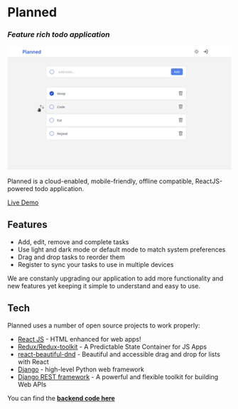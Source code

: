# Planned

### _Feature rich todo application_

![Preview](/public/preview.png)

Planned is a cloud-enabled, mobile-friendly, offline compatible,
ReactJS-powered todo application.

[Live Demo](https://ismatullayevs.github.io)

## Features

- Add, edit, remove and complete tasks
- Use light and dark mode or default mode to match system preferences
- Drag and drop tasks to reorder them
- Register to sync your tasks to use in multiple devices

We are constanly upgrading our application to add more functionality and new features yet keeping it simple to understand and easy to use.

## Tech

Planned uses a number of open source projects to work properly:

- [React JS](https://reactjs.org) - HTML enhanced for web apps!
- [Redux/Redux-toolkit](https://redux.js.org/) - A Predictable State Container for JS Apps
- [react-beautiful-dnd](https://github.com/atlassian/react-beautiful-dnd) - Beautiful and accessible drag and drop for lists with React
- [Django](https://www.djangoproject.com) - high-level Python web framework
- [Django REST framework](https://www.django-rest-framework.org/) - A powerful and flexible toolkit for building Web APIs

You can find the [**backend code here**](https://github.com/ismatullayevs/planned-api)
